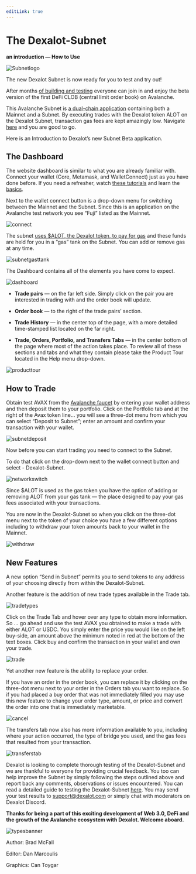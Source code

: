 ```yaml
---
editLink: true
---
```


# The Dexalot-Subnet

**an introduction — How to Use**

![Subnetlogo](/images/howtouse/Subnetlogo.png)

The new Dexalot Subnet is now ready for you to test and try out!

After months [of building and testing](https://medium.com/dexalot/the-dexalot-subnet-96b2a05cb435) everyone can join in and enjoy the beta version of the first DeFi CLOB (central limit order book) on Avalanche.

This Avalanche Subnet is [a dual-chain application](https://medium.com/dexalot/the-dexalot-subnet-96b2a05cb435) containing both a Mainnet and a Subnet. By executing trades with the Dexalot token ALOT on the Dexalot Subnet, transaction gas fees are kept amazingly low. Navigate [here](https://app.dexalot-test.com/trade) and you are good to go.

Here is an Introduction to Dexalot’s new Subnet Beta application.

<YouTube id="vRvaswPuMNg" />

## The Dashboard
The website dashboard is similar to what you are already familiar with. Connect your wallet (Core, Metamask, and WalletConnect) just as you have done before. If you need a refresher, watch [these tutorials](https://medium.com/dexalot/tagged/dexalot-tutorial) and learn the [basics](https://medium.com/dexalot/learn-the-basics-e893a62261a3).

Next to the wallet connect button is a drop-down menu for switching between the Mainnet and the Subnet. Since this is an application on the Avalanche test network you see “Fuji” listed as the Mainnet.

![connect](/images/howtouse/connect.png)

The subnet [uses $ALOT, the Dexalot token, to pay for gas](https://medium.com/dexalot/the-dexalot-subnet-96b2a05cb435) and these funds are held for you in a “gas” tank on the Subnet. You can add or remove gas at any time.

![subnetgasttank](/images/howtouse/subnetgastank.png)

The Dashboard contains all of the elements you have come to expect.

![dashboard](/images/howtouse/dashboard.png)

* **Trade pairs** — on the far left side. Simply click on the pair you are interested in trading with and the order book will update.

* **Order book** — to the right of the trade pairs’ section.

* **Trade History** — in the center top of the page, with a more detailed time-stamped list located on the far right.

* **Trade, Orders, Portfolio, and Transfers Tabs** — in the center bottom of the page where most of the action takes place. To review all of these sections and tabs and what they contain please take the Product Tour located in the Help menu drop-down.

![producttour](/images/howtouse/producttour.png)

## How to Trade
Obtain test AVAX from the [Avalanche faucet](https://faucet.avax.network/) by entering your wallet address and then deposit them to your portfolio.
Click on the Portfolio tab and at the right of the Avax token line… you will see a three-dot menu from which you can select “Deposit to Subnet”; enter an amount and confirm your transaction with your wallet.

![subnetdeposit](/images/howtouse/subnetdeposit.png)

Now before you can start trading you need to connect to the Subnet.

To do that click on the drop-down next to the wallet connect button and select - Dexalot-Subnet.

![networkswitch](/images/howtouse/networkswitch.png)

Since $ALOT is used as the gas token you have the option of adding or removing ALOT from your gas tank — the place designed to pay your gas fees associated with your transactions.

You are now in the Dexalot-Subnet so when you click on the three-dot menu next to the token of your choice you have a few different options including to withdraw your token amounts back to your wallet in the Mainnet.

![withdraw](/images/howtouse/withdraw.png)

## New Features

A new option “Send in Subnet” permits you to send tokens to any address of your choosing directly from within the Dexalot-Subnet.

Another feature is the addition of new trade types available in the Trade tab.

![tradetypes](/images/howtouse/tradetypes.png)

Click on the Trade Tab and hover over any type to obtain more information.
So … go ahead and use the test AVAX you obtained to make a trade with either ALOT or USDC. You simply enter the price you would like on the left buy-side, an amount above the minimum noted in red at the bottom of the text boxes. Click buy and confirm the transaction in your wallet and own your trade.

![trade](/images/howtouse/trade.png)

Yet another new feature is the ability to replace your order.

If you have an order in the order book, you can replace it by clicking on the three-dot menu next to your order in the Orders tab you want to replace. So if you had placed a buy order that was not immediately filled you may use this new feature to change your order type, amount, or price and convert the order into one that is immediately marketable.

![cancel](/images/howtouse/cancel.png)

The transfers tab now also has more information available to you, including where your action occurred, the type of bridge you used, and the gas fees that resulted from your transaction.

![transferstab](/images/howtouse/transferstab.png)

Dexalot is looking to complete thorough testing of the Dexalot-Subnet and we are thankful to everyone for providing crucial feedback. You too can help improve the Subnet by simply following the steps outlined above and report back any comments, observations or issues encountered. You can read a detailed guide to testing the Dexalot-Subnet [here](https://medium.com/dexalot/the-dexalot-subnet-public-testing-4bea8bc80521). You may send your test results to [support@dexalot.com](support@dexalot.com ) or simply chat with moderators on Dexalot Discord.

**Thanks for being a part of this exciting development of Web 3.0, DeFi and the growth of the Avalanche ecosystem with Dexalot. Welcome aboard.**

![typesbanner](/images/howtouse/typesbanner.png)

Author: Brad McFall

Editor: Dan Marcoulis

Graphics: Can Toygar
